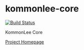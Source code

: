 kommonlee-core
==============

[![Build Status](https://travis-ci.org/Kevin-Lee/kommonlee-core.svg)](https://travis-ci.org/Kevin-Lee/kommonlee-core)

KommonLee Core

[Project Homepage](http://projects.elixirian.org/kommonlee)
